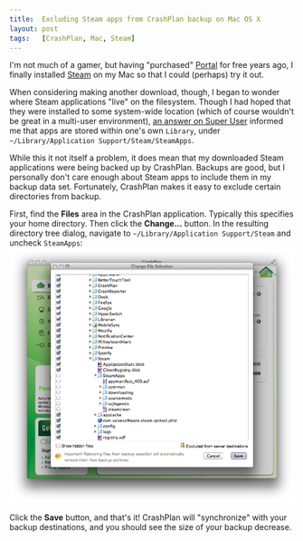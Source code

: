 ```yaml
---
title:  Excluding Steam apps from CrashPlan backup on Mac OS X
layout: post
tags:   [CrashPlan, Mac, Steam]
---
```

I'm not much of a gamer, but having "purchased" [Portal][portal] for free years ago, I finally
installed [Steam][steam] on my Mac so that I could (perhaps) try it out.

When considering making another download, though, I began to wonder where Steam applications "live"
on the filesystem. Though I had hoped that they were installed to some system-wide location (which
of course wouldn't be great in a multi-user environment), [an answer on Super User][answer] informed
me that apps are stored within one's own `Library`, under
`~/Library/Application Support/Steam/SteamApps`.

While this it not itself a problem, it does mean that my downloaded Steam applications were being
backed up by CrashPlan. Backups are good, but I personally don't care enough about Steam apps to
include them in my backup data set. Fortunately, CrashPlan makes it easy to exclude certain
directories from backup.

First, find the **Files** area in the CrashPlan application. Typically this specifies your home
directory. Then click the **Change...** button. In the resulting directory tree dialog, navigate
to `~/Library/Application Support/Steam` and uncheck `SteamApps`:
<img class="seamless" src="/imgs/crashplan_exclude_steam_apps.png" />

Click the **Save** button, and that's it! CrashPlan will "synchronize" with your backup
destinations, and you should see the size of your backup decrease.

[portal]: http://www.valvesoftware.com/games/portal.html
[steam]:  http://store.steampowered.com/
[answer]: http://superuser.com/a/144048
